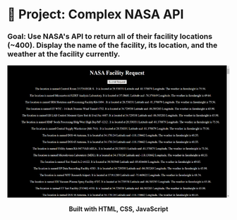 # 🚀 Project: Complex NASA API

### Goal: Use NASA's API to return all of their facility locations (~400). Display the name of the facility, its location, and the weather at the facility currently. 

<p align="center"><img src="css/apinasa.png" height=300px></p>
<p align="center"><strong>Built with HTML, CSS, JavaScript</strong></p>

